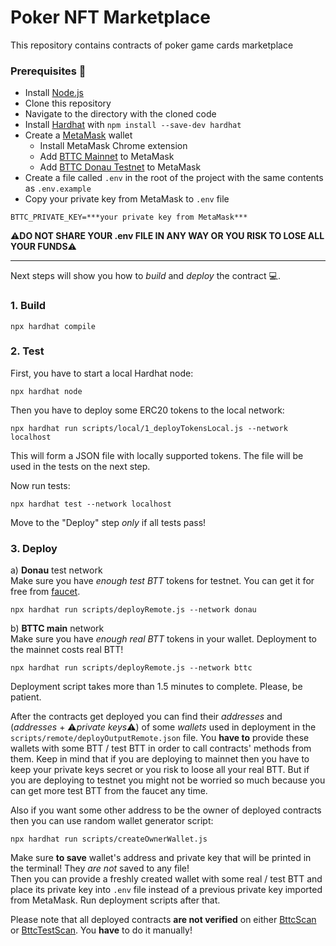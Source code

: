# Poker NFT Marketplace

This repository contains contracts of poker game cards marketplace

### Prerequisites :page_with_curl:
- Install [Node.js](https://nodejs.org/en/download/)
- Clone this repository
- Navigate to the directory with the cloned code
- Install [Hardhat](https://hardhat.org/) with `npm install --save-dev hardhat`
- Create a [MetaMask](https://metamask.io/) wallet
  - Install MetaMask Chrome extension
  - Add [BTTC Mainnet](https://medium.com/@BitTorrent/how-to-connect-to-metamask-wallet-on-bittorrent-chain-412e9ea7a99f) to MetaMask
  - Add [BTTC Donau Testnet](https://testfaucet.bittorrentchain.io/#/:~:text=BitTorrent%20Chain%20Donau%20Network%20Configuration) to MetaMask
- Create a file called `.env` in the root of the project with the same contents as `.env.example`
- Copy your private key from MetaMask to `.env` file
```
BTTC_PRIVATE_KEY=***your private key from MetaMask***
```
:warning:__DO NOT SHARE YOUR .env FILE IN ANY WAY OR YOU RISK TO LOSE ALL YOUR FUNDS__:warning:

---
Next steps will show you how to _build_ and _deploy_ the contract :computer:.  

### 1. Build
```
npx hardhat compile
```

### 2. Test
First, you have to start a local Hardhat node:
```
npx hardhat node
```

Then you have to deploy some ERC20 tokens to the local network:
```
npx hardhat run scripts/local/1_deployTokensLocal.js --network localhost
```
This will form a JSON file with locally supported tokens. The file will be used in the tests on the next step.  

Now run tests:
```
npx hardhat test --network localhost
```
Move to the "Deploy" step _only_ if all tests pass!

### 3. Deploy
а) __Donau__ test network  
Make sure you have _enough test BTT_ tokens for testnet. You can get it for free from [faucet](https://testfaucet.bittorrentchain.io/#/).  
```
npx hardhat run scripts/deployRemote.js --network donau
```  
b) __BTTC main__ network  
Make sure you have _enough real BTT_ tokens in your wallet. Deployment to the mainnet costs real BTT!
```
npx hardhat run scripts/deployRemote.js --network bttc
```
Deployment script takes more than 1.5 minutes to complete. Please, be patient.  

After the contracts get deployed you can find their _addresses_ and (_addresses_ + :warning:_private keys_:warning:) of some _wallets_ used in deployment in the `scripts/remote/deployOutputRemote.json` file. You __have to__ provide these wallets with some BTT / test BTT in order to call contracts' methods from them. Keep in mind that if you are deploying to mainnet then you have to keep your private keys secret or you risk to loose all your real BTT. But if you are deploying to testnet you might not be worried so much because you can get more test BTT from the faucet any time. 

Also if you want some other address to be the owner of deployed contracts then you can use random wallet generator script:
```
npx hardhat run scripts/createOwnerWallet.js
```  
Make sure __to save__ wallet's address and private key that will be printed in the terminal! They _are not_ saved to any file!  
Then you can provide a freshly created wallet with some real / test BTT and place its private key into `.env` file instead of a previous private key imported from MetaMask. Run deployment scripts after that.

Please note that all deployed contracts __are not verified__ on either [BttcScan](https://bttcscan.com/) or [BttcTestScan](https://testnet.bttcscan.com/). You __have__ to do it manually!